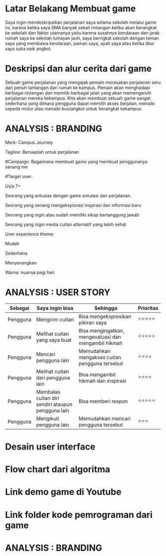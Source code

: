 # Latar Belakang Membuat game
Saya ingin mendeskripsikan perjalanan saya selama sekolah melalui game ini, karena ketika saya SMA banyak sekali rintangan ketika akan berangkat ke sekolah dan faktor utamanya yaitu karena susahnya kendaraan dan jarak rumah saya ke sekolah lumayan jauh, saya berngkat sekolah dengan teman saya yang membawa kendaraan, paman saya, ayah saya atau ketika libur saya suka naik angkot.

# Deskripsi dan alur cerita dari game
Sebuah game perjalanan yang mengajak pemain merasakan perjalanan seru dan penuh tantangan dari rumah ke kampus. Pemain akan menghadapi berbagai rintangan dan memilih berbagai jalan yang akan memengaruhi perjalanan mereka kekampus. Kita akan membuat sebuah game sangat sederhana yang dimana pengguna dapat memilih akses berjalan, menaiki sepeda motor atau menaiki bus/angkot untuk berangkat kekampus.
# ANALYSIS : BRANDING
Merk: Campus Journey

Tagline: Bersiaplah untuk perjalanan

#Campaign: Bagaimana membuat game yang membuat penggunanya senang me

#Target user:

Usia 7+

Seorang yang antusias dengan game simulasi dan perjalanan.

Seorang yang senang mengeksplorasi inspirasi dan informasi baru

Seorang yang ingin atau sudah memiliki sikap bertanggung jawab

Seorang yang ingin media cuitan alternatif yang lebih sehat

User experience theme:

Mudah

Sederhana

Menyenangkan

Warna: nuansa pagi hari
# ANALYSIS : USER STORY

|Sebagai|Saya ingin bisa|Sehingga|Prioritas|
|-----|-----|-----|-----|
|Pengguna|Mengirim cuitan|Bisa mengekspresikan pikiran saya|⭐⭐⭐⭐⭐|
|Pengguna|Melihat cuitan yang saya buat|Bisa mengingatkan, mengevaluasi dan mengambil hikmah|⭐⭐⭐⭐⭐|
|Pengguna|Mencari pengguna lain|Memudahkan mengakses cuitan pengguna tersebut|⭐⭐⭐⭐|
|Pengguna|Melihat cuitan dari pengguna lain|Bisa mengambil hikmah dan inspirasi|⭐⭐⭐⭐|
|Pengguna|Membalas cuitan diri sendiri ataupun pengguna lain|Bisa memberi respon|⭐⭐⭐⭐⭐|
|Pengguna|Mengikuti pengguna lain|Memudahkan mencari pengguna tersebut|⭐⭐⭐|

# Desain user interface
# Flow chart dari algoritma
# Link demo game di Youtube
# Link folder kode pemrograman dari game
# ANALYSIS : BRANDING








